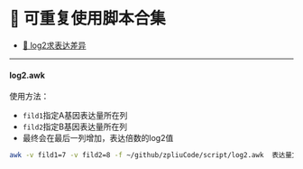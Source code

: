 # :baby_chick: 可重复使用脚本合集



+ [:currency_exchange: log2求表达差异](#log2.awk)



***



#### log2.awk

使用方法：

+ `fild1`指定A基因表达量所在列
+ `fild2`指定B基因表达量所在列
+ 最终会在最后一列增加，表达倍数的log2值

```bash
awk -v fild1=7 -v fild2=8 -f ~/github/zpliuCode/script/log2.awk  表达量文件 >输出文件
```

